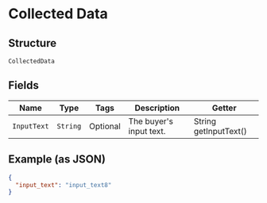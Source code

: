
# Collected Data

## Structure

`CollectedData`

## Fields

| Name | Type | Tags | Description | Getter |
|  --- | --- | --- | --- | --- |
| `InputText` | `String` | Optional | The buyer's input text. | String getInputText() |

## Example (as JSON)

```json
{
  "input_text": "input_text8"
}
```

